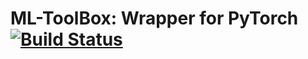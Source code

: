 # ML-ToolBox: Wrapper for PyTorch [![Build Status](https://travis-ci.com/ML-Dashboard/ML-ToolBox.svg?branch=master)](https://travis-ci.com/ML-Dashboard/ML-ToolBox)
